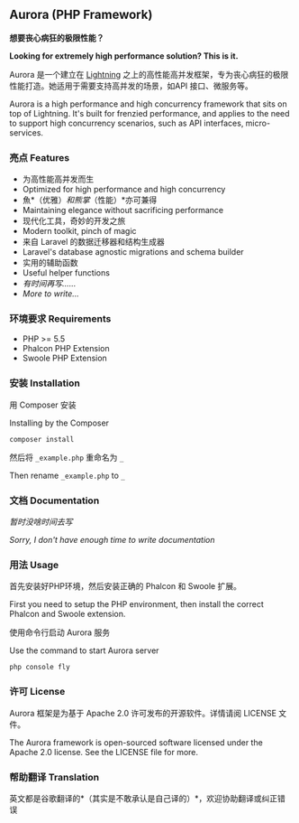 ## Aurora (PHP Framework)

**想要丧心病狂的极限性能？**

**Looking for extremely high performance solution? This is it.**

Aurora 是一个建立在 [Lightning](https://github.com/zxz054321/lightning) 之上的高性能高并发框架，专为丧心病狂的极限性能打造。她适用于需要支持高并发的场景，如API 接口、微服务等。

Aurora is a high performance and high concurrency framework that sits on top of Lightning. It's built for frenzied performance, and applies to the need to support high concurrency scenarios, such as API interfaces, micro-services.

### 亮点 Features

 - 为高性能高并发而生
 - Optimized for high performance and high concurrency
 - 魚*（优雅）*和熊掌*（性能）*亦可兼得
 - Maintaining elegance without sacrificing performance
 - 现代化工具，奇妙的开发之旅
 - Modern toolkit, pinch of magic
 - 来自 Laravel 的数据迁移器和结构生成器
 - Laravel's database agnostic migrations and schema builder
 - 实用的辅助函数
 - Useful helper functions
 - *有时间再写……*
 - *More to write...*

### 环境要求 Requirements

- PHP >= 5.5
- Phalcon PHP Extension
- Swoole PHP Extension

### 安装 Installation

用 Composer 安装

Installing by the Composer

    composer install

然后将 `_example.php` 重命名为  `_`

Then rename `_example.php` to `_`

### 文档 Documentation

*暂时没啥时间去写*

*Sorry, I don't have enough time to write documentation*

### 用法 Usage

首先安装好PHP环境，然后安装正确的 Phalcon 和 Swoole 扩展。

First you need to setup the PHP environment, then install the correct Phalcon and Swoole extension.

使用命令行启动 Aurora 服务

Use the command to start Aurora server

    php console fly

### 许可 License

Aurora 框架是为基于 Apache 2.0 许可发布的开源软件。详情请阅 LICENSE 文件。

The Aurora framework is open-sourced software licensed under the Apache 2.0 license.  See the LICENSE file for more.

### 帮助翻译 Translation

英文都是谷歌翻译的*（其实是不敢承认是自己译的）*，欢迎协助翻译或纠正错误